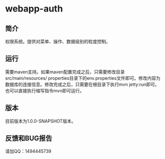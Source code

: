 # webapp-auth

## 简介

权限系统。提供对菜单、操作、数据级别的粒度控制。

## 运行

需要maven支持。如果maven配置完成之后，只需要修改目录src/main/resources/
properties目录下的env.properties文件即可。修改内容为数据库的连接信息。修改完成之后，只需要在根目录下执行mvn jetty:run即可。也可以直接执行缩写指令mvn即可运行。

## 版本

目前版本为1.0.0-SNAPSHOT版本。

## 反馈和BUG报告

请加QQ：1494445739
